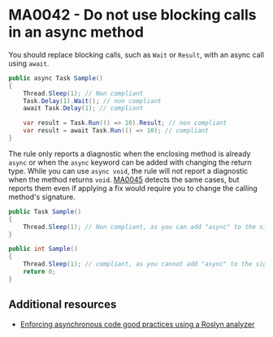 # MA0042 - Do not use blocking calls in an async method

You should replace blocking calls, such as `Wait` or `Result`, with an async call using `await`.

````csharp
public async Task Sample()
{
    Thread.Sleep(1); // Non compliant
    Task.Delay(1).Wait(); // non compliant
    await Task.Delay(1); // compliant

    var result = Task.Run(() => 10).Result; // non compliant
    var result = await Task.Run(() => 10); // compliant
}
````

The rule only reports a diagnostic when the enclosing method is already `async` or when the `async` keyword can be added with changing the return type. While you can use `async void`, the rule will not report a diagnostic when the method returns `void`. [MA0045](MA0045.md) detects the same cases, but reports them even if applying a fix would require you to change the calling method's signature.

````csharp
public Task Sample()
{
    Thread.Sleep(1); // Non compliant, as you can add "async" to the signature without changing the return type
}

public int Sample()
{
    Thread.Sleep(1); // compliant, as you cannot add "async" to the signature without changing the return type
    return 0;
}
````


## Additional resources

- [Enforcing asynchronous code good practices using a Roslyn analyzer](https://www.meziantou.net/enforcing-asynchronous-code-good-practices-using-a-roslyn-analyzer.htm)
